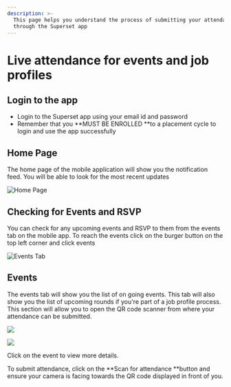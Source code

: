 ```yaml
---
description: >-
  This page helps you understand the process of submitting your attendance
  through the Superset app
---
```


# Live attendance for events and job profiles

## Login to the app

* Login to the Superset app using your email id and password
* Remember that you **MUST BE ENROLLED **to a placement cycle to login and use the app successfully

## Home Page&#x20;

The home page of the mobile application will show you the notification feed. You will be able to look for the most recent updates&#x20;

![Home Page](../.gitbook/assets/events-landing.jpg)

## Checking for Events and RSVP&#x20;

You can check for any upcoming events and RSVP to them from the events tab on the mobile app. To reach the events click on the burger button on the top left corner and click events

![Events Tab](../.gitbook/assets/events-tab.jpg)

## Events&#x20;

The events tab will show you the list of on going events. This tab will also show you the list of upcoming rounds if you're part of a job profile process. This section will allow you to open the QR code scanner from where your attendance can be submitted.&#x20;

![](../.gitbook/assets/events-list.jpg)

![](../.gitbook/assets/record-attendance.jpg)

Click on the event to view more details.&#x20;

To submit attendance, click on the **Scan for attendance **button and ensure your camera is facing towards the QR code displayed in front of you.&#x20;


